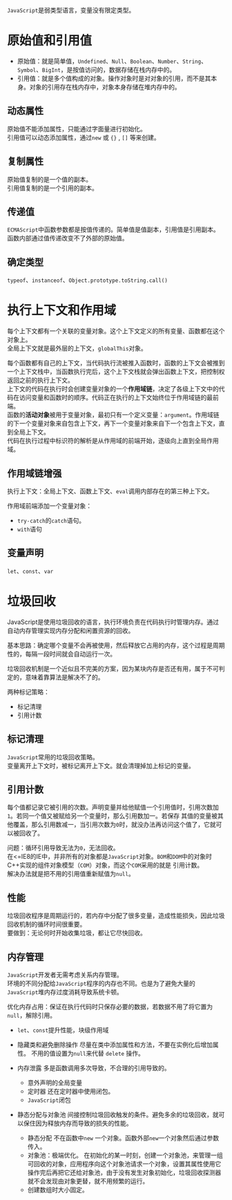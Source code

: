 `JavaScript`是弱类型语言，变量没有限定类型。

# 原始值和引用值

* 原始值：就是简单值，`Undefined`、`Null`、`Boolean`、`Number`、`String`、`Symbol`、`BigInt`，是按值访问的，数据存储在栈内存中的。  
* 引用值：就是多个值构成的对象。操作对象时是对对象的引用，而不是其本身。对象的引用存在栈内存中，对象本身存储在堆内存中的。


## 动态属性
原始值不能添加属性，只能通过字面量进行初始化。  
引用值可以动态添加属性，通过`new` 或 `{}` , `[]` 等来创建。

## 复制属性

原始值复制的是一个值的副本。  
引用值复制的是一个引用的副本。  

## 传递值

`ECMAScript`中函数参数都是按值传递的。简单值是值副本，引用值是引用副本。  
函数内部通过值传递改变不了外部的原始值。

## 确定类型

`typeof`、`instanceof`、`Object.prototype.toString.call()`


# 执行上下文和作用域
每个上下文都有一个关联的变量对象。这个上下文定义的所有变量、函数都在这个对象上。  
全局上下文就是最外层的上下文，`globalThis`对象。

每个函数都有自己的上下文，当代码执行流被推入函数时，函数的上下文会被推到一个上下文栈中，当函数执行完后，这个上下文栈就会弹出函数上下文，把控制权返回之前的执行上下文。   
上下文的代码在执行时会创建变量对象的一个**作用域链**，决定了各级上下文中的代码在访问变量和函数时的顺序。代码正在执行的上下文始终位于作用域链的最前端。  
函数的**活动对象**被用于变量对象，最初只有一个定义变量：`argument`。作用域链的下一个变量对象来自包含上下文，再下一个变量对象来自下一个包含上下文，直到全局上下文。  
代码在执行过程中标识符的解析是从作用域的前端开始，逐级向上直到全局作用域。

## 作用域链增强

执行上下文：全局上下文、函数上下文、`eval`调用内部存在的第三种上下文。  

作用域前端添加一个变量对象：
* `try-catch`的`catch`语句。
* `with`语句

## 变量声明

`let`、`const`、`var`

# 垃圾回收

JavaScript是使用垃圾回收的语言，执行环境负责在代码执行时管理内存。通过自动内存管理实现内存分配和闲置资源的回收。

基本思路：确定哪个变量不会再被使用，然后释放它占用的内存，这个过程是周期性的，每隔一段时间就会自动运行一次。

垃圾回收机制是一个近似且不完美的方案，因为某块内存是否还有用，属于不可判定的，意味着靠算法是解决不了的。

两种标记策略：
* 标记清理
* 引用计数


## 标记清理
`JavaScript`常用的垃圾回收策略。  
变量离开上下文时，被标记离开上下文。就会清理掉加上标记的变量。

## 引用计数

每个值都记录它被引用的次数。声明变量并给他赋值一个引用值时，引用次数加`1`。若同一个值又被赋给另一个变量时，那么引用数加一。若保存
其值的变量被其他覆盖，那么引用数减一，当引用次数为`0`时，就没办法再访问这个值了，它就可以被回收了。

问题：循环引用导致无法为`0`，无法回收。  
在<=IE8的IE中，并非所有的对象都是`JavaScript`对象。`BOM`和`DOM`中的对象时C++实现的组件对象模型（`COM`）对象，而这个`COM`采用的就是
引用计数。  
解决办法就是把不用的引用值重新赋值为`null`。

## 性能
垃圾回收程序是周期运行的，若内存中分配了很多变量，造成性能损失，因此垃圾回收机制的循环时间很重要。  
要做到：无论何时开始收集垃圾，都让它尽快回收。

## 内存管理
`JavaScript`开发者无需考虑关系内存管理。  
环境的不同分配给`JavaScript`程序的内存也不同。也是为了避免大量的`JavaScript`堆内存过度消耗导致系统卡顿。 

优化内存占用：保证在执行代码时只保存必要的数据，若数据不用了将它置为`null`，解除引用。
* `let`、`const`提升性能，块级作用域
* 隐藏类和避免删除操作
    尽量在类中添加属性和方法，不要在实例化后增加属性。
    不用的值设置为`null`来代替 `delete` 操作。
* 内存泄露
   多是函数调用多次导致，不合理的引用导致的。
   + 意外声明的全局变量
   + 定时器  还在定时器中使用闭包。
   + `JavaScript`闭包

* 静态分配与对象池
   间接控制垃圾回收触发的条件。避免多余的垃圾回收，就可以保住因为释放内存而导致的损失的性能。  
  + 静态分配
   不在函数中`new` 一个对象。函数外部`new`一个对象然后通过参数传入。
  + 对象池：极端优化。
    在初始化的某一时刻，创建一个对象池，来管理一组可回收的对象，应用程序向这个对象池请求一个对象，设置其属性使用它
    操作完后再把它还给对象池，由于没有发生对象初始化，垃圾回收探测器就不会发现由对象更替，就不用频繁的运行。
  + 创建数组时大小固定。
  
   
   



